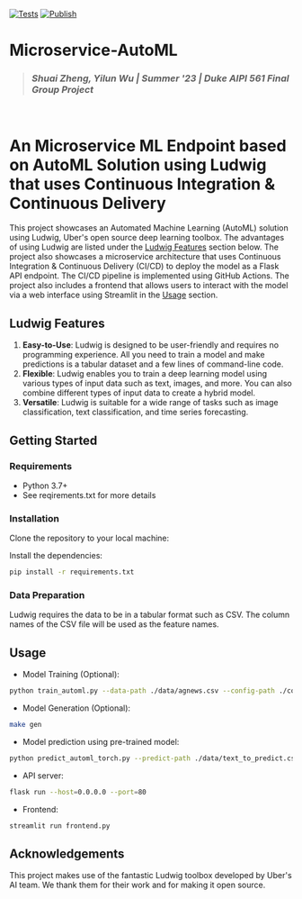 [![Tests](https://github.com/szheng3/ms-automl/actions/workflows/python-app.yml/badge.svg)](https://github.com/szheng3/ms-automl/actions/workflows/python-app.yml)
[![Publish](https://github.com/szheng3/ms-automl/actions/workflows/publish.yml/badge.svg)](https://github.com/szheng3/ms-automl/actions/workflows/publish.yml)


# Microservice-AutoML
> ### _Shuai Zheng, Yilun Wu | Summer '23 | Duke AIPI 561 Final Group Project_
&nbsp;

# An Microservice ML Endpoint based on AutoML Solution using Ludwig that uses Continuous Integration & Continuous Delivery 

This project showcases an Automated Machine Learning (AutoML) solution using Ludwig, Uber's open source deep learning toolbox. The advantages of using Ludwig are listed under the [Ludwig Features](#Features) section below. The project also showcases a microservice architecture that uses Continuous Integration & Continuous Delivery (CI/CD) to deploy the model as a Flask API endpoint. The CI/CD pipeline is implemented using GitHub Actions. The project also includes a frontend that allows users to interact with the model via a web interface using Streamlit in the [Usage](#Usage) section.

## Ludwig Features

1. **Easy-to-Use**: Ludwig is designed to be user-friendly and requires no programming experience. All you need to train
   a model and make predictions is a tabular dataset and a few lines of command-line code.
2. **Flexible**: Ludwig enables you to train a deep learning model using various types of input data such as text,
   images, and more. You can also combine different types of input data to create a hybrid model.
3. **Versatile**: Ludwig is suitable for a wide range of tasks such as image classification, text classification, and
   time series forecasting.

## Getting Started

### Requirements

- Python 3.7+
- See reqirements.txt for more details

### Installation

Clone the repository to your local machine:

Install the dependencies:

```bash
pip install -r requirements.txt
```

### Data Preparation

Ludwig requires the data to be in a tabular format such as CSV. The column names of the CSV file will be used as the
feature names.

## Usage

- Model Training  (Optional):

```bash
python train_automl.py --data-path ./data/agnews.csv --config-path ./config/config.json
```


- Model Generation (Optional):


```bash
make gen
```

- Model prediction using pre-trained model:
```bash
python predict_automl_torch.py --predict-path ./data/text_to_predict.csv
```

- API server:
```bash
flask run --host=0.0.0.0 --port=80
```

- Frontend:
```bash
streamlit run frontend.py
```
## Acknowledgements

This project makes use of the fantastic Ludwig toolbox developed by Uber's AI team. We thank them for their work and for
making it open source.


